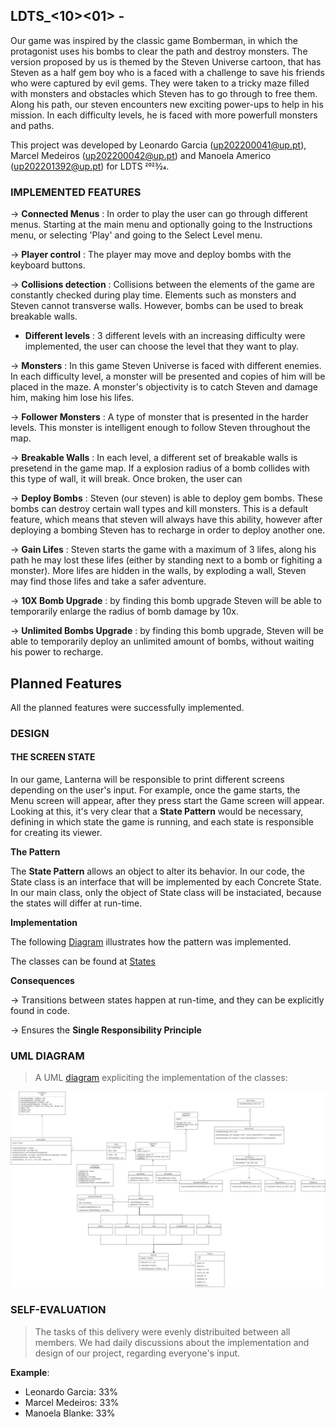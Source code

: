 ## LDTS_<10><01> - <Universe Bomber>


Our game was inspired by the classic game Bomberman, in which the protagonist uses his bombs to clear the path and destroy monsters. The version proposed by us is themed by the Steven Universe cartoon, that has Steven as a half gem boy who is a faced with a challenge to save his friends who were captured by evil gems. They were taken to a tricky maze filled with monsters and obstacles which Steven has to go through to free them. Along his path, our steven encounters new exciting power-ups to help in his mission. In each difficulty levels, he is faced with more powerfull monsters and paths. 


This project was developed by Leonardo Garcia (up202200041@up.pt), Marcel Medeiros (up202200042@up.pt) and Manoela Americo (up202201392@up.pt) for LDTS 2023⁄24.

### IMPLEMENTED FEATURES

-> **Connected Menus** : In order to play the user can go through different menus. Starting at the main menu and optionally going to the Instructions menu, or selecting 'Play' and going to the Select Level menu.

-> **Player control** : The player may move and deploy bombs with the keyboard buttons.

-> **Collisions detection** : Collisions between the elements of the game are constantly checked during play time. Elements such as monsters and Steven cannot transverse walls. However, bombs can be used to break breakable walls.

- **Different levels** : 3 different levels with an increasing difficulty were implemented, the user can choose the level that they want to play.

-> **Monsters** : In this game Steven Universe is faced with different enemies. In each difficulty level, a monster will be presented and copies of him will be placed in the maze. A monster's objectivity is to catch Steven and damage him, making him lose his lifes. 

-> **Follower Monsters** : A type of monster that is presented in the harder levels. This monster is intelligent enough to follow Steven throughout the map. 

-> **Breakable Walls** : In each level, a different set of breakable walls is presetend in the game map. If a explosion radius of a bomb collides with this type of wall, it will break. Once broken, the user can 

-> **Deploy Bombs** : Steven (our steven) is able to deploy gem bombs. These bombs can destroy certain wall types and kill monsters. This is a default feature, which means that steven will always have this ability, however after deploying a bombing Steven has to recharge in order to deploy another one.

-> **Gain Lifes** : Steven starts the game with a maximum of 3 lifes, along his path he may lost these lifes (either by standing next to a bomb or fighiting a monster). More lifes are hidden in the walls, by exploding a wall, Steven may find those lifes and take a safer adventure. 

-> **10X Bomb Upgrade** : by finding this bomb upgrade Steven will be able to temporarily enlarge the radius of bomb damage by 10x. 

-> **Unlimited Bombs Upgrade** : by finding this bomb upgrade, Steven will be able to temporarily deploy an unlimited amount of bombs, without waiting his power to recharge.

## Planned Features

All the planned features were successfully implemented.

### DESIGN

#### THE SCREEN STATE ####

In our game, Lanterna will be responsible to print different screens depending on the user's input. For example, once the game starts, the Menu screen will appear, after they press start the Game screen will appear. Looking at this, it's very clear that a **State Pattern** would be necessary, defining in which state the game is running, and each state is responsible for creating its viewer.

**The Pattern**

The **State Pattern** allows an object to alter its behavior. In our code, the State class is an interface that will be implemented by each Concrete State. In our main class, only the object of State class will be instaciated, because the states will differ at run-time.

**Implementation**

The following [Diagram](Docs/State.drawio.png) illustrates how the pattern was implemented.

The classes can be found at [States](src/main/java/com/ldts/steven/states)


**Consequences**

-> Transitions between states happen at run-time, and they can be explicitly found in code.

-> Ensures the **Single Responsibility Principle**

### UML DIAGRAM

> A UML [diagram](https://github.com/FEUP-LDTS-2023/project-l10gr01/blob/main/Docs/diagram.png) expliciting the implementation of the classes:

 ![img](https://github.com/FEUP-LDTS-2023/project-l10gr01/blob/main/Docs/diagram.png)

### SELF-EVALUATION

> The tasks of this delivery were evenly distribuited between all members. We had daily discussions about the implementation and design of our project, regarding everyone's input.

**Example**:

- Leonardo Garcia: 33%
- Marcel Medeiros: 33%
- Manoela Blanke: 33%




